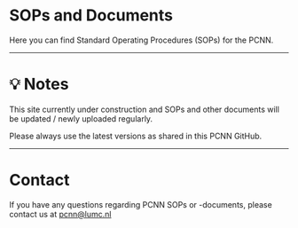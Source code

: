 # SOPs and Documents

Here you can find Standard Operating Procedures (SOPs) for the PCNN.

---

# 💡 Notes 
This site currently under construction and SOPs and other documents will be updated / newly uploaded regularly. 

Please always use the latest versions as shared in this PCNN GitHub.

---

# Contact
If you have any questions regarding PCNN SOPs or -documents, please contact us at pcnn@lumc.nl 
